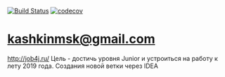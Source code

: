 [![Build Status](https://travis-ci.org/aaawwweee/job4j.svg?branch=master)](https://travis-ci.org/aaawwweee/job4j)
[![codecov](https://codecov.io/gh/aaawwweee/job4j/branch/master/graph/badge.svg)](https://codecov.io/gh/aaawwweee/job4j)
# kashkinmsk@gmail.com
http://job4j.ru/
Цель - достичь уровня Junior и устроиться на работу к лету 2019 года. 
Создания новой ветки через IDEA